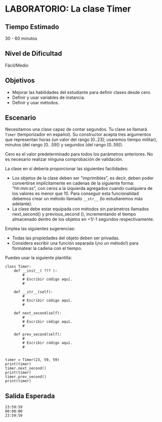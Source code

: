 # LABORATORIO: La clase Timer

## Tiempo Estimado

30 - 60 minutos

## Nivel de Dificultad

Fácil/Medio

## Objetivos

* Mejorar las habilidades del estudiante para definir clases desde cero.
* Definir y usar variables de instancia.
* Definir y usar métodos.

## Escenario

Necesitamos una clase capaz de contar segundos. Tu clase se llamará `Timer` (temporizador en español). Su constructor acepta tres argumentos que representan horas (un valor del rango [0..23]; usaremos tiempo militar), minutos (del rango [0. .59]) y segundos (del rango [0..59]).

Cero es el valor predeterminado para todos los parámetros anteriores. No es necesario realizar ninguna comprobación de validación.

La clase en sí debería proporcionar las siguientes facilidades:

* Los objetos de la clase deben ser "imprimibles", es decir, deben poder convertirse implícitamente en cadenas de la siguiente forma: "hh:mm:ss", con ceros a la izquierda agregados cuando cualquiera de los valores es menor que 10. Para conseguir esta funcionalidad debemos crear un método llamado `__str__` (lo estudiaremos más adelante). 
* La clase debe estar equipada con métodos sin parámetros llamados next_second() y previous_second (), incrementando el tiempo almacenado dentro de los objetos en +1/-1 segundos respectivamente.

Emplea las siguientes sugerencias:

* Todas las propiedades del objeto deben ser privadas.
* Considera escribir una función separada (¡no un método!) para formatear la cadena con el tiempo.

Puedes usar la siguiente plantilla:

```
class Timer:
    def __init__( ??? ):
        #
        # Escribir código aquí.
        #

    def __str__(self):
        #
        # Escribir código aquí.
        #

    def next_second(self):
        #
        # Escribir código aquí.
        #

    def prev_second(self):
        #
        # Escribir código aquí.
        #


timer = Timer(23, 59, 59)
print(timer)
timer.next_second()
print(timer)
timer.prev_second()
print(timer)
```

## Salida Esperada

```
23:59:59
00:00:00
23:59:59
```

